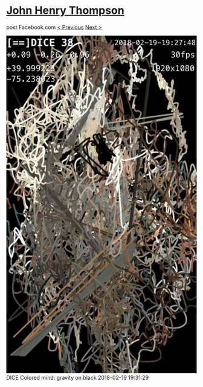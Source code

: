 # [John Henry Thompson](../README.md)
post Facebook.com
[< Previous](2018-02-19-1.md) [Next >](2018-02-18-1.md)

[![](../media/2018-02-19/Timeline-Photos-DICE-Colored-mind-gravity-on-black-1.jpg)](../README.md)
DICE Colored mind: gravity on black
2018-02-19 19:31:29